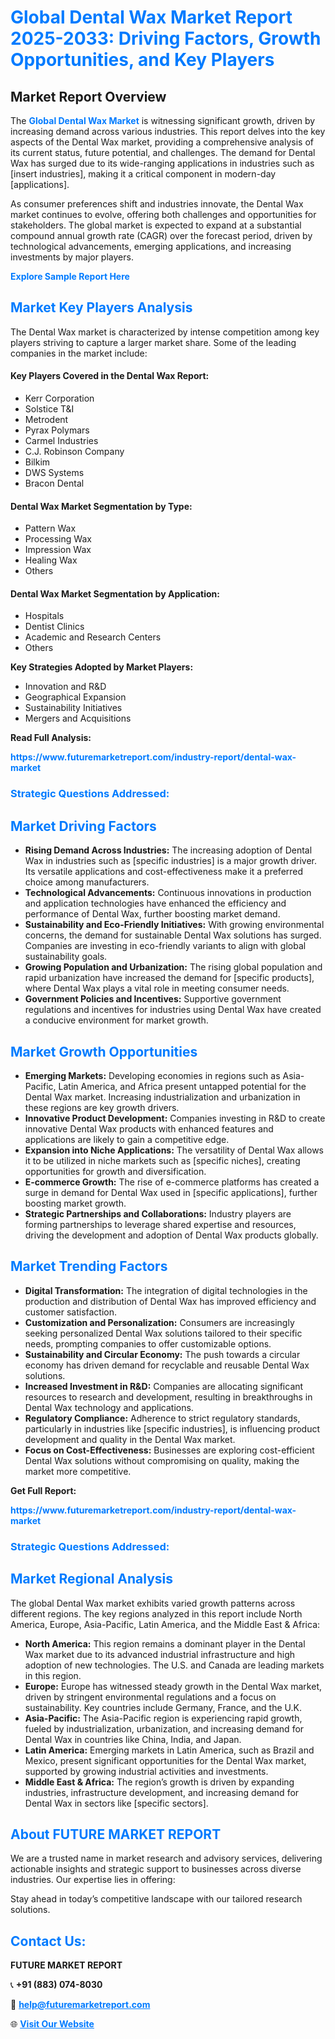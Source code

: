 <h1 style="color: #007BFF;">Global Dental Wax Market Report 2025-2033: Driving Factors, Growth Opportunities, and Key Players</h1>

<section id="overview">
<h2>Market Report Overview</h2>
<p>The <a href="https://www.futuremarketreport.com/industry-report/dental-wax-market" style="color: #007BFF; text-decoration: none;"><strong>Global Dental Wax Market</strong></a> is witnessing significant growth, driven by increasing demand across various industries. This report delves into the key aspects of the Dental Wax market, providing a comprehensive analysis of its current status, future potential, and challenges. The demand for Dental Wax has surged due to its wide-ranging applications in industries such as [insert industries], making it a critical component in modern-day [applications].</p>
<p>As consumer preferences shift and industries innovate, the Dental Wax market continues to evolve, offering both challenges and opportunities for stakeholders. The global market is expected to expand at a substantial compound annual growth rate (CAGR) over the forecast period, driven by technological advancements, emerging applications, and increasing investments by major players.</p>
</section>

<section id="overview">
<p><a href="https://www.futuremarketreport.com/request-sample/reportId=77075" style="color: #007BFF; text-decoration: none;"><strong>Explore Sample Report Here</strong></a></p>
</section>

<section id="key-players">
<h2 style="color: #007BFF;">Market Key Players Analysis</h2>
<p>The Dental Wax market is characterized by intense competition among key players striving to capture a larger market share. Some of the leading companies in the market include:</p>
<h4>Key Players Covered in the Dental Wax Report:</h4>
<ul><li>Kerr Corporation</li><li>Solstice T&amp;I</li><li>Metrodent</li><li>Pyrax Polymars</li><li>Carmel Industries</li><li>C.J. Robinson Company</li><li>Bilkim</li><li>DWS Systems</li><li>Bracon Dental</li></ul>
<h4>Dental Wax Market Segmentation by Type:</h4>
<ul><li>Pattern Wax</li><li>Processing Wax</li><li>Impression Wax</li><li>Healing Wax</li><li>Others</li></ul>

<h4>Dental Wax Market Segmentation by Application:</h4>
<ul><li>Hospitals</li><li>Dentist Clinics</li><li>Academic and Research Centers</li><li>Others</li></ul>
<p><strong>Key Strategies Adopted by Market Players:</strong></p>
<ul>
<li>Innovation and R&D</li>
<li>Geographical Expansion</li>
<li>Sustainability Initiatives</li>
<li>Mergers and Acquisitions</li>
</ul>
</section>

<section>
<p><strong>Read Full Analysis: </strong></p><a href="https://www.futuremarketreport.com/industry-report/dental-wax-market" style="color: #007BFF; text-decoration: none;"><strong>https://www.futuremarketreport.com/industry-report/dental-wax-market</strong></a>
<h3 style="color: #007BFF;">Strategic Questions Addressed:</h3>
</section>

<section id="driving-factors">
<h2 style="color: #007BFF;">Market Driving Factors</h2>
<ul>
<li><strong>Rising Demand Across Industries:</strong> The increasing adoption of Dental Wax in industries such as [specific industries] is a major growth driver. Its versatile applications and cost-effectiveness make it a preferred choice among manufacturers.</li>
<li><strong>Technological Advancements:</strong> Continuous innovations in production and application technologies have enhanced the efficiency and performance of Dental Wax, further boosting market demand.</li>
<li><strong>Sustainability and Eco-Friendly Initiatives:</strong> With growing environmental concerns, the demand for sustainable Dental Wax solutions has surged. Companies are investing in eco-friendly variants to align with global sustainability goals.</li>
<li><strong>Growing Population and Urbanization:</strong> The rising global population and rapid urbanization have increased the demand for [specific products], where Dental Wax plays a vital role in meeting consumer needs.</li>
<li><strong>Government Policies and Incentives:</strong> Supportive government regulations and incentives for industries using Dental Wax have created a conducive environment for market growth.</li>
</ul>
</section>

<section id="growth-opportunities">
<h2 style="color: #007BFF;">Market Growth Opportunities</h2>
<ul>
<li><strong>Emerging Markets:</strong> Developing economies in regions such as Asia-Pacific, Latin America, and Africa present untapped potential for the Dental Wax market. Increasing industrialization and urbanization in these regions are key growth drivers.</li>
<li><strong>Innovative Product Development:</strong> Companies investing in R&D to create innovative Dental Wax products with enhanced features and applications are likely to gain a competitive edge.</li>
<li><strong>Expansion into Niche Applications:</strong> The versatility of Dental Wax allows it to be utilized in niche markets such as [specific niches], creating opportunities for growth and diversification.</li>
<li><strong>E-commerce Growth:</strong> The rise of e-commerce platforms has created a surge in demand for Dental Wax used in [specific applications], further boosting market growth.</li>
<li><strong>Strategic Partnerships and Collaborations:</strong> Industry players are forming partnerships to leverage shared expertise and resources, driving the development and adoption of Dental Wax products globally.</li>
</ul>
</section>

<section id="trending-factors">
<h2 style="color: #007BFF;">Market Trending Factors</h2>
<ul>
<li><strong>Digital Transformation:</strong> The integration of digital technologies in the production and distribution of Dental Wax has improved efficiency and customer satisfaction.</li>
<li><strong>Customization and Personalization:</strong> Consumers are increasingly seeking personalized Dental Wax solutions tailored to their specific needs, prompting companies to offer customizable options.</li>
<li><strong>Sustainability and Circular Economy:</strong> The push towards a circular economy has driven demand for recyclable and reusable Dental Wax solutions.</li>
<li><strong>Increased Investment in R&D:</strong> Companies are allocating significant resources to research and development, resulting in breakthroughs in Dental Wax technology and applications.</li>
<li><strong>Regulatory Compliance:</strong> Adherence to strict regulatory standards, particularly in industries like [specific industries], is influencing product development and quality in the Dental Wax market.</li>
<li><strong>Focus on Cost-Effectiveness:</strong> Businesses are exploring cost-efficient Dental Wax solutions without compromising on quality, making the market more competitive.</li>
</ul>
</section>

<section>
<p><strong>Get Full Report: </strong></p><a href="https://www.futuremarketreport.com/industry-report/dental-wax-market" style="color: #007BFF; text-decoration: none;"><strong>https://www.futuremarketreport.com/industry-report/dental-wax-market</strong></a>
<h3 style="color: #007BFF;">Strategic Questions Addressed:</h3>
</section>


<section id="regional-analysis">
<h2 style="color: #007BFF;">Market Regional Analysis</h2>
<p>The global Dental Wax market exhibits varied growth patterns across different regions. The key regions analyzed in this report include North America, Europe, Asia-Pacific, Latin America, and the Middle East & Africa:</p>
<ul>
<li><strong>North America:</strong> This region remains a dominant player in the Dental Wax market due to its advanced industrial infrastructure and high adoption of new technologies. The U.S. and Canada are leading markets in this region.</li>
<li><strong>Europe:</strong> Europe has witnessed steady growth in the Dental Wax market, driven by stringent environmental regulations and a focus on sustainability. Key countries include Germany, France, and the U.K.</li>
<li><strong>Asia-Pacific:</strong> The Asia-Pacific region is experiencing rapid growth, fueled by industrialization, urbanization, and increasing demand for Dental Wax in countries like China, India, and Japan.</li>
<li><strong>Latin America:</strong> Emerging markets in Latin America, such as Brazil and Mexico, present significant opportunities for the Dental Wax market, supported by growing industrial activities and investments.</li>
<li><strong>Middle East & Africa:</strong> The region’s growth is driven by expanding industries, infrastructure development, and increasing demand for Dental Wax in sectors like [specific sectors].</li>
</ul>
</section>

<footer>
<h2 style="color: #007BFF;">About FUTURE MARKET REPORT</h2>
<p>We are a trusted name in market research and advisory services, delivering actionable insights and strategic support to businesses across diverse industries. Our expertise lies in offering:</p>

<p>Stay ahead in today’s competitive landscape with our tailored research solutions.</p>

<h2 style="color: #007BFF;">Contact Us:</h2>
<p><strong>FUTURE MARKET REPORT</strong></p>
<p>📞 <strong>+91 (883) 074-8030</strong></p>
<p>📧 <strong><a href="mailto:help@futuremarketreport.com" style="color: #007BFF;">help@futuremarketreport.com</a></strong></p>
<p>🌐 <strong><a href="https://www.futuremarketreport.com/" style="color: #007BFF;">Visit Our Website</a></strong></p>
</footer>